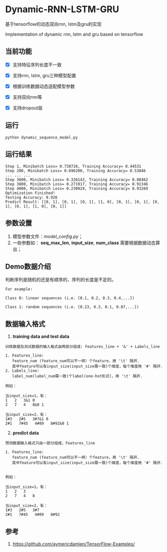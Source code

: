 # Dynamic-RNN-LSTM-GRU
基于tensorflow的动态双向rnn, lstm及gru的实现

Implementation of dynamic rnn, lstm and gru based on tensorflow


## 当前功能
- [x] 支持特征序列长度不一致
- [x] 支持rnn, lstm, gru三种模型配置
- [x] 根据训练数据动态适配模型参数
- [x] 支持双向rnn等
- [x] 支持dropout层


## 运行
```
python dynamic_sequence_model.py
```

## 运行结果
```
Step 1, Minibatch Loss= 0.738726, Training Accuracy= 0.44531
Step 200, Minibatch Loss= 0.696200, Training Accuracy= 0.53846
... ... ...
Step 3600, Minibatch Loss= 0.326143, Training Accuracy= 0.88462
Step 3800, Minibatch Loss= 0.271917, Training Accuracy= 0.91346
Step 4000, Minibatch Loss= 0.230929, Training Accuracy= 0.93269
Optimization Finished!
Testing Accuracy: 0.926
Predict Result: [[0, 1], [0, 1], [0, 1], [1, 0], [0, 1], [0, 1], [0, 1], [0, 1], [1, 0], [0, 1]]
```

## 参数设置
1. 模型参数文件：*model_config.py*；
2. 一些参数如： **seq_max_len**, **input_size**, **num_class** 需要根据数据动态算出；

## Demo数据介绍
判断序列是随机的还是有顺序的，序列的长度是不定的。
```
For example:

Class 0: linear sequences (i.e. [0.1, 0.2, 0.3, 0.4,...])

Class 1: random sequences (i.e. [0.23, 0.3, 0.1, 0.87,...])
```
## 数据输入格式
1. **training data and test data**
```
训练数据及测试数据的输入格式由两部分组成: Features_line + '&' + Labels_line

1. Features_line:
   feature_num (feature_num可以不一样）个feature，用 '\t' 隔开.
   其中feature可以有input_size(input_size需一致)个维度，每个维度用 '#' 隔开.
2. Labels_line:
   label_num(label_num需一致)个label(one-hot形式)，用 '\t' 隔开.

例如：

当input_size=1，有：
1   2   3&1 0
2   7   4   8&0 1

当input_size=2，有：
1#3   2#5   3#7&1 0
2#1   7#45   4#89   8#92&0 1
```
2. **predict data**
```
预测数据输入格式只由一部分组成，Features_line

1. Features_line:
   feature_num (feature_num可以不一样）个feature，用 '\t' 隔开.
   其中feature可以有input_size(input_size需一致)个维度，每个维度用 '#' 隔开.


例如：

当input_size=1，有：
1   2   3
2   7   4   8

当input_size=2，有：
1#3   2#5   3#7
2#1   7#45   4#89   8#92
```

## 参考
1. https://github.com/aymericdamien/TensorFlow-Examples/



